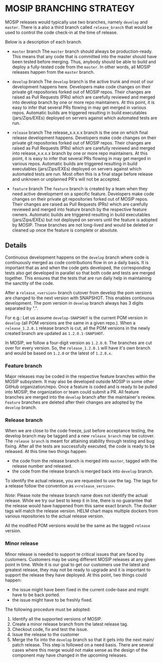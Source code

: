 # MOSIP BRANCHING STRATEGY 

MOSIP releases would typically use two branches, namely `develop` and `master`.
There is a also a third branch called `release_branch` that would be used to control the code check-in at the time of release.

Below is a description of each branch.

* `master`  branch
The `master` branch should always be production-ready. This means that any code that is committed into the master should have been tested before merging. Thus, anybody should be able to build and deploy a fully-tested code from the `master`.  In other words, all MOSIP releases happen from the `master` branch.

* `develop` branch
The `develop` branch is the active trunk and most of our development happens here. Developers make code changes on their private git repositories forked out of MOSIP repos. Their changes are raised as Pull Requests (PRs) which are carefully reviewed and merged into develop branch by one or more repo maintainers. At this point, it is easy to infer that several PRs flowing in may get merged in various repos. Automatic builds are triggered resulting in build executables (jars/Zips/EXEs) deployed on servers against which automated tests are run.

* `release` branch
The release_x.x.x.x branch is the one on which final release development happens. Developers make code changes on their private git repositories forked out of MOSIP repos. Their changes are raised as Pull Requests (PRs) which are carefully reviewed and merged into release_x.x.x.x branch by one or more repo maintainers.  At this point, it is easy to infer that several PRs flowing in may get merged in various repos.  Automatic builds are triggered resulting in build executables (jars/Zips/EXEs) deployed on servers against which automated tests are run. Most often this is a final stage before release and unknown or unplanned PR's will not be accepted.

* `feature` branch
The `feature` branch is created by a team when they need active development on a specific feature.  Developers make code changes on their private git repositories forked out of MOSIP repos.  Their changes are raised as Pull Requests (PRs) which are carefully reviewed and merged into feature branch by the respective feature owners. Automatic builds are triggered resulting in build executables (jars/Zips/EXEs) but not deployed on servers until the feature is adopted by MOSIP. These branches are not long-lived and would be deleted or cleaned up once the feature is complete or absolute.

## Details

Continuous development happens on the `develop` branch where code is continuously merged as code contributions flow in on a daily basis. It is important that as and when the code gets developed, the corresponding tests also get developed in parallel so that both code and tests are merged together. This ensures that the tests that are run daily help in maintaining the sanctity of the code.

After a `release_<version>` branch cutover from develop the pom versions are changed to the next version with SNAPSHOT. This enables continuous development. The pom version in `develop` branch always has 3 digits separated by ".". 

For e.g.: Let us assume `develop-SNAPSHOT` is the current POM version in `develop` (all POM versions are the same in a given repo.). When a `release_1.2.0.1` release branch is cut, all the POM versions in the newly created branch are updated as `1.2.0.1-SNAPSHOT`. 

In MOSIP, we follow a four-digit version as `1.2.0.0`. The branches are cut over for every version. So, the `release_1.2.0.1` will have it's own branch and would be based on `1.2.0` or the latest of `1.2.0.x`.


### Feature branch

Major releases may be coded in the respective feature branches within the MOSIP subsystem.  It may also be developed outside MOSIP in some other GitHub organization/repo.  Once a feature is coded and is ready to be pulled into MOSIP, the organization or team could submit a PR. All feature branches are merged into the `develop` branch after the maintainer's review. `Feature` branches are deleted after their changes are adopted by the `develop` branch.

### Release branch

When we are close to the code freeze, just before acceptance testing, the develop branch may be tagged and a new `release_branch` may be cutover. The `release branch` is meant for attaining stability through testing and bug fixing. After all the tests are successfully executed, the code is ready to be released.  At this time two things happen:

* the code from the release branch is merged into `master`, tagged with the release number and released.
* the code from the release branch is merged back into `develop` branch.
    
To identify the actual release, you are requested to use the tag. The tags for a release follow the convention as `v<release_version>`.

*Note*: Please note the release branch name does not identify the actual release. While we try our best to keep it in line, there is no guarantee that the release would have happened from this same exact branch.  The docker tags will match the release version. HELM chart maps multiple dockers from various repositories to the actual release version. 

All the modified POM versions would be the same as the tagged `release` version. 

### Minor release

Minor release is needed to support te critical issues that are faced by customers. Customers may be using different MOSIP releases at any given point in time. While it is our goal to get our customers use the latest and greatest release, they may not be ready to upgrade and it is important to support the release they have deployed. At this point, two things could happen:

* the issue might have been fixed in the current code-base and might have to be back ported.
* the issue might have to be freshly fixed.
    
The following procedure must be adopted:

1. Identify all the supported versions of MOSIP.
2. Create a minor release branch from the latest release tag.
3. Checkout code, fix and test the issue.
4. Issue the release to the customer
5. Merge the fix into the `develop` branch so that it gets into the next main/ patch release. This step is followed on a need basis. There are several cases where this merge would not make sense as the design of the component may have changed in the upcoming releases.
